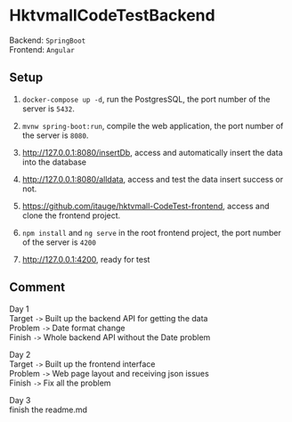 # HktvmallCodeTestBackend
Backend: `SpringBoot` \
Frontend: `Angular`

## Setup

1. `docker-compose up -d`, run the PostgresSQL, the port number of the server is `5432`.

2. `mvnw spring-boot:run`, compile the web application, the port number of the server is `8080`.

3. http://127.0.0.1:8080/insertDb, access and automatically insert the data into the database

4. http://127.0.0.1:8080/alldata, access and test the data insert success or not.

5. https://github.com/itauge/hktvmall-CodeTest-frontend, access and clone the frontend project.

6. `npm install` and `ng serve` in the root frontend project, the port number of the server is `4200`

7. http://127.0.0.1:4200, ready for test

## Comment

Day 1 \
Target  `->` Built up the backend API for getting the data\
Problem `->` Date format change\
Finish  `->` Whole backend API without the Date problem

Day 2 \
Target `->` Built up the frontend interface\
Problem `->` Web page layout and receiving json issues\
Finish `->` Fix all the problem

Day 3 \
finish the readme.md